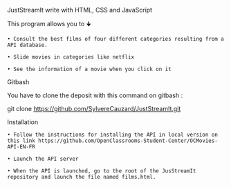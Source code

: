 JustStreamIt write with HTML, CSS and JavaScript

This program allows you to 🠋

    • Consult the best films of four different categories resulting from a API database. 
    
    • Slide movies in categories like netflix 
    
    • See the information of a movie when you click on it 
    
Gitbash

You have to clone the deposit with this command on gitbash :

git clone https://github.com/SylvereCauzard/JustStreamIt.git

Installation

    • Follow the instructions for installing the API in local version on this link https://github.com/OpenClassrooms-Student-Center/OCMovies-API-EN-FR 
    
    • Launch the API server 
    
    • When the API is launched, go to the root of the JusStreamIt repository and launch the file named films.html. 
